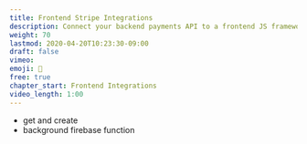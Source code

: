 ```yaml
---
title: Frontend Stripe Integrations
description: Connect your backend payments API to a frontend JS framework. 
weight: 70
lastmod: 2020-04-20T10:23:30-09:00
draft: false
vimeo: 
emoji: 📱
free: true
chapter_start: Frontend Integrations
video_length: 1:00
---
```


- get and create
- background firebase function